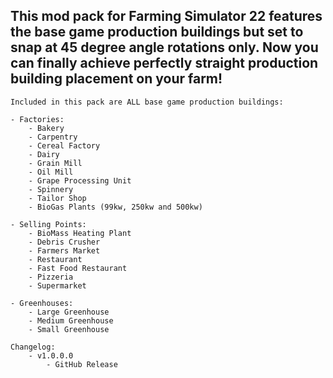 ## This mod pack for Farming Simulator 22 features the base game production buildings but set to snap at 45 degree angle rotations only. Now you can finally achieve perfectly straight production building placement on your farm!

```
Included in this pack are ALL base game production buildings:

- Factories:
    - Bakery
    - Carpentry
    - Cereal Factory
    - Dairy
    - Grain Mill
    - Oil Mill
    - Grape Processing Unit
    - Spinnery
    - Tailor Shop
    - BioGas Plants (99kw, 250kw and 500kw)

- Selling Points:
    - BioMass Heating Plant
    - Debris Crusher
    - Farmers Market
    - Restaurant
    - Fast Food Restaurant
    - Pizzeria 
    - Supermarket

- Greenhouses:
    - Large Greenhouse
    - Medium Greenhouse
    - Small Greenhouse

Changelog:
    - v1.0.0.0 
        - GitHub Release
```
